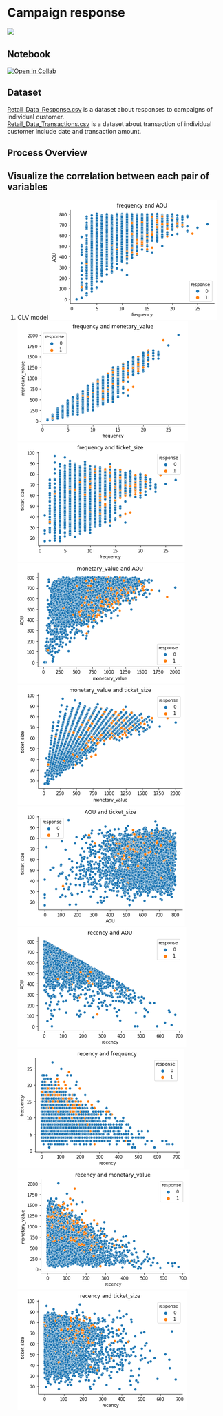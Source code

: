 # Campaign response
[![](https://img.shields.io/badge/-Python-yellow)](https://www.python.org/)

## Notebook
[![Open In Collab](https://colab.research.google.com/assets/colab-badge.svg)](https://colab.research.google.com/github/NittyNice/BADS7105-CRM-Analytics/blob/main/Assignment-4_Campaign%20response/Campaign_response_model.ipynb) 

## Dataset
[Retail_Data_Response.csv](https://github.com/NittyNice/BADS7105-CRM-Analytics/blob/main/data/Retail_Data_Response.csv) is a dataset about responses to campaigns of individual customer.  
[Retail_Data_Transactions.csv](https://github.com/NittyNice/BADS7105-CRM-Analytics/blob/main/data/Retail_Data_Transactions.csv) is a dataset about transaction of individual customer include date and transaction amount.

## Process Overview

## Visualize the correlation between each pair of variables

1) CLV model
![overview](./img/clv_frequency_aou.png) ![overview](./img/clv_frequency_monetary.png) ![overview](./img/clv_frequency_ticketsize.png)
![overview](./img/clv_monetary_aou.png) ![overview](./img/clv_monetary_ticketsize.png) ![overview](./img/clv_aou_ticketsize.png) 
![overview](./img/clv_recency_aou.png) ![overview](./img/clv_recency_frequency.png) ![overview](./img/clv_recency_monetary.png)
![overview](./img/clv_recency_ticketsize.png)
